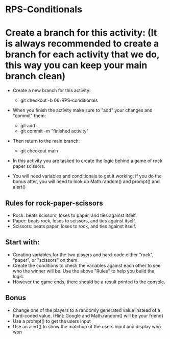 # RPS-Conditionals

# Create a branch for this activity: (It is always recommended to create a branch for each activity that we do, this way you can keep your main branch clean)
- Create a new branch for this activity:
    - git checkout -b 06-RPS-conditionals 
- When you finish the activity make sure to "add" your changes and "commit" them:
    - git add .
    - git commit -m "finished activity"
- Then return to the main branch:
    - git checkout main


- In this activity you are tasked to create the logic behind a game of rock paper scissors.
- You will need variables and conditionals to get it working. If you do the bonus after, you will need to look up Math.random() and prompt() and alert()

## Rules for rock-paper-scissors

* Rock: beats scissors, loses to paper, and ties against itself.
* Paper: beats rock, loses to scissors, and ties against itself.
* Scissors: beats paper, loses to rock, and ties against itself.

## Start with:

- Creating variables for the two players and hard-code either "rock", "paper", or "scissors" on them.
- Create the conditions to check the variables against each other to see who the winner will be. Use the above "Rules" to help you build the logic.
- However the game ends, there should be a result printed to the console.

## Bonus
- Change one of the players to a randomly generated value instead of a hard-coded value. (Hint: Google and Math.random() will be your friend)
- Use a prompt() to get the users input 
- Use an alert() to show the matchup of the users input and display who won


